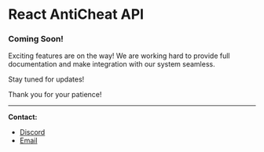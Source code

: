 # React AntiCheat API

### Coming Soon!

Exciting features are on the way! We are working hard to provide full documentation and make integration with our system seamless.

Stay tuned for updates!

Thank you for your patience!

---

**Contact:**  
- [Discord](https://discord.gg/bmHX5Tx2Xc)  
- [Email](mailto:support@react-ac.com)
